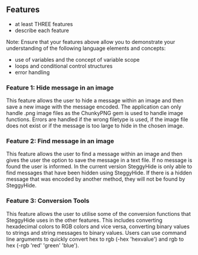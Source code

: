 ## Features
- at least THREE features
- describe each feature

Note: Ensure that your features above allow you to demonstrate your understanding of the following language elements and concepts:
- use of variables and the concept of variable scope
- loops and conditional control structures
- error handling

### Feature 1: Hide message in an image
This feature allows the user to hide a message within an image and then save a new image with the message encoded. The application can only handle .png image files as the ChunkyPNG gem is used to handle image functions. Errors are handled if the wrong filetype is used, if the image file does not exist or if the message is too large to hide in the chosen image. 


### Feature 2: Find message in an image
This feature allows the user to find a message within an image and then gives the user the option to save the message in a text file. If no message is found the user is informed. In the current version SteggyHide is only able to find messages that have been hidden using SteggyHide. If there is a hidden message that was encoded by another method, they will not be found by SteggyHide. 


### Feature 3: Conversion Tools
This feature allows the user to utilise some of the conversion functions that SteggyHide uses in the other features. This includes converting hexadecimal colors to RGB colors and vice versa, converting binary values to strings and string messages to binary values. Users can use command line arguments to quickly convert hex to rgb (-hex 'hexvalue') and rgb to hex (-rgb 'red' 'green' 'blue'). 